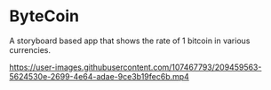 # ByteCoin
A storyboard based app that shows the rate of 1 bitcoin in various currencies.



https://user-images.githubusercontent.com/107467793/209459563-5624530e-2699-4e64-adae-9ce3b19fec6b.mp4

